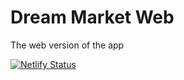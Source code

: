 # Dream Market Web
The web version of the app

[![Netlify Status](https://api.netlify.com/api/v1/badges/26f1900b-5e6b-4978-be8d-4659aa725081/deploy-status)](https://app.netlify.com/sites/dream-market-web/deploys)
